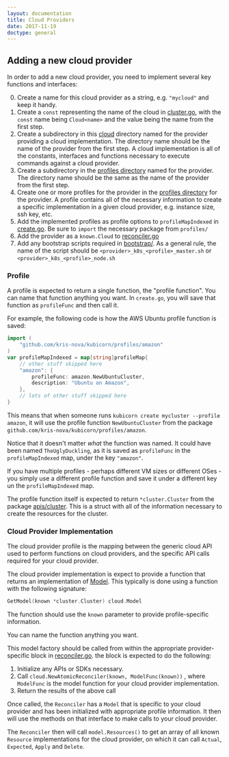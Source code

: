 ```yaml
---
layout: documentation
title: Cloud Providers
date: 2017-11-19
doctype: general
---
```



## Adding a new cloud provider
In order to add a new cloud provider, you need to implement several key functions and interfaces:

0. Create a name for this cloud provider as a string, e.g. `"mycloud"` and keep it handy.
1. Create a `const` representing the name of the cloud in [cluster.go](https://github.com/kris-nove/kubicorn/apis/cluster/cluster.go#L21), with the `const` name being `Cloud<name>` and the value being the name from the first step.
2. Create a subdirectory in this [cloud](https://github.com/kris-nove/kubicorn/cloud) directory named for the provider providing a cloud implementation. The directory name should be the name of the provider from the first step. A cloud implementation is all of the constants, interfaces and functions necessary to execute commands against a cloud provider.
3. Create a subdirectory in the [profiles directory](https://github.com/kris-nove/kubicorn/profiles) named for the provider. The directory name should be the same as the name of the provider from the first step.
4. Create one or more profiles for the provider in the [profiles directory](https://github.com/kris-nove/kubicorn/profiles) for the provider. A profile contains all of the necessary information to create a specific implementation in a given cloud provider, e.g. instance size, ssh key, etc.
5. Add the implemented profiles as profile options to `profileMapIndexed` in [create.go](https://github.com/kris-nove/kubicorn/cmd/create.go). Be sure to `import` the necessary package from `profiles/`
6. Add the provider as a `known.Cloud` to [reconciler.go](https://github.com/kris-nove/kubicorn/cutil/reconciler.go)
7. Add any bootstrap scripts required in [bootstrap/](https://github.com/kris-nove/kubicorn/bootstrap/). As a general rule, the name of the script should be `<provider>_k8s_<profile>_master.sh` or `<provider>_k8s_<profile>_node.sh`

### Profile
A profile is expected to return a single function, the "profile function". You can name that function anything you want. In `create.go`, you will save that function as `profileFunc` and then call it.

For example, the following code is how the AWS Ubuntu profile function is saved:

```go
import (
	"github.com/kris-nova/kubicorn/profiles/amazon"
)
var profileMapIndexed = map[string]profileMap{
	// other stuff skipped here
	"amazon": {
		profileFunc: amazon.NewUbuntuCluster,
		description: "Ubuntu on Amazon",
	},
	// lots of other stuff skipped here
}
```

This means that when someone runs `kubicorn create mycluster --profile amazon`, it will use the profile function `NewUbuntuCluster` from the package `github.com/kris-nova/kubicorn/profiles/amazon`.

Notice that it doesn't matter _what_ the function was named. It could have been named `TheUglyDuckling`, as it is saved as `profileFunc` in the `profileMapIndexed` map, under the key `"amazon"`.

If you have multiple profiles - perhaps different VM sizes or different OSes - you simply use a different profile function and save it under a different key un the `profileMapIndexed` map.

The profile function itself is expected to return `*cluster.Cluster` from the package [apis/cluster](https://github.com/kris-nove/kubicorn/apis/cluster). This is a struct with all of the information necessary to create the resources for the cluster.

### Cloud Provider Implementation
The cloud provider profile is the mapping between the generic cloud API used to perform functions on cloud providers, and the specific API calls required for your cloud provider.

The cloud provider implementation is expect to provide a function that returns an implementation of [Model](https://github.com/kris-nove/kubicorn/cloud/interface.go#L39). This typically is done using a function with the following signature:

```go
GetModel(known *cluster.Cluster) cloud.Model
```

The function should use the `known` parameter to provide profile-specific information.

You can name the function anything you want.

This model factory should be called from within the appropriate provider-specific block in [reconciler.go](https://github.com/kris-nove/kubicorn/cutil/reconciler.go). the block is expected to do the following:

1. Initialize any APIs or SDKs necessary.
2. Call `cloud.NewAtomicReconciler(known, ModelFunc(known))` , where `ModelFunc` is the model function for your cloud provider implementation.
3. Return the results of the above call

Once called, the `Reconciler` has a `Model` that is specific to your cloud provider and has been initialized with appropriate profile information. It then will use the methods on that interface to make calls to your cloud provider.

The `Reconciler` then will call `model.Resources()` to get an array of all known `Resource` implementations for the cloud provider, on which it can call `Actual`, `Expected`, `Apply` and `Delete`.
